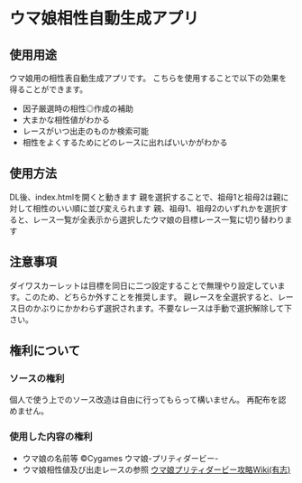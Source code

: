 # ウマ娘相性自動生成アプリ
## 使用用途
ウマ娘用の相性表自動生成アプリです。
こちらを使用することで以下の効果を得ることができます。
* 因子厳選時の相性◎作成の補助
* 大まかな相性値がわかる
* レースがいつ出走のものか検索可能
* 相性をよくするためにどのレースに出ればいいかがわかる

## 使用方法
DL後、index.htmlを開くと動きます
親を選択することで、祖母1と祖母2は親に対して相性のいい順に並び変えられます
親、祖母1、祖母2のいずれかを選択すると、レース一覧が全表示から選択したウマ娘の目標レース一覧に切り替わります

## 注意事項
ダイワスカーレットは目標を同日に二つ設定することで無理やり設定しています。このため、どちらか外すことを推奨します。
親レースを全選択すると、レース日のかぶりにかかわらず選択されます。不要なレースは手動で選択解除して下さい。

## 権利について
### ソースの権利
個人で使う上でのソース改造は自由に行ってもらって構いません。
再配布を認めません。
### 使用した内容の権利
* ウマ娘の名前等
 ©Cygames ウマ娘-プリティダービー-
* ウマ娘相性値及び出走レースの参照
 [ウマ娘プリティダービー攻略Wiki(有志)](https://umamusume.wikiru.jp/)

